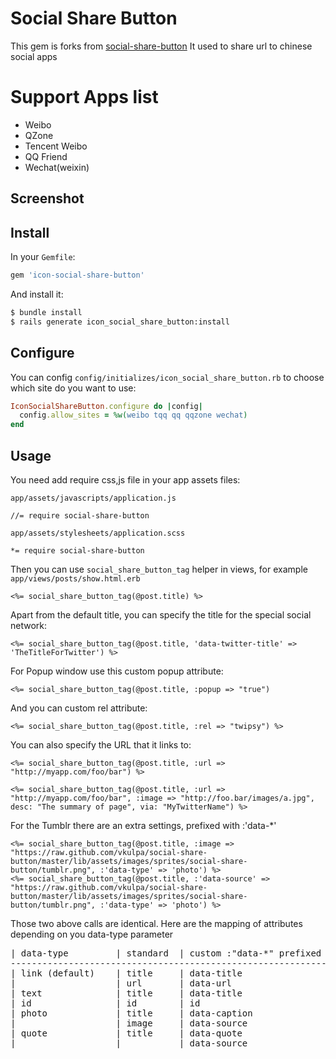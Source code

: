 # Social Share Button

This gem is forks from [social-share-button]()
It used to share url to chinese social apps

# Support Apps list

* Weibo
* QZone
* Tencent Weibo
* QQ Friend
* Wechat(weixin)
## Screenshot

## Install

In your `Gemfile`:

```ruby
gem 'icon-social-share-button'
```

And install it:

```bash
$ bundle install
$ rails generate icon_social_share_button:install
```

## Configure

You can config `config/initializes/icon_social_share_button.rb` to choose which site do you want to use:

```ruby
IconSocialShareButton.configure do |config|
  config.allow_sites = %w(weibo tqq qq qqzone wechat)
end
```

## Usage

You need add require css,js file in your app assets files:

`app/assets/javascripts/application.js`

```
//= require social-share-button
```

`app/assets/stylesheets/application.scss`

```
*= require social-share-button
```

Then you can use `social_share_button_tag` helper in views, for example `app/views/posts/show.html.erb`

```erb
<%= social_share_button_tag(@post.title) %>
```

Apart from the default title, you can specify the title for the special social network:

```erb
<%= social_share_button_tag(@post.title, 'data-twitter-title' => 'TheTitleForTwitter') %>
```

For Popup window use this custom popup attribute:

```erb
<%= social_share_button_tag(@post.title, :popup => "true")
```

And you can custom rel attribute:

```erb
<%= social_share_button_tag(@post.title, :rel => "twipsy") %>
```

You can also specify the URL that it links to:

```erb
<%= social_share_button_tag(@post.title, :url => "http://myapp.com/foo/bar") %>
```

```erb
<%= social_share_button_tag(@post.title, :url => "http://myapp.com/foo/bar", :image => "http://foo.bar/images/a.jpg", desc: "The summary of page", via: "MyTwitterName") %>
```

For the Tumblr there are an extra settings, prefixed with :'data-*'
```erb
<%= social_share_button_tag(@post.title, :image => "https://raw.github.com/vkulpa/social-share-button/master/lib/assets/images/sprites/social-share-button/tumblr.png", :'data-type' => 'photo') %>
<%= social_share_button_tag(@post.title, :'data-source' => "https://raw.github.com/vkulpa/social-share-button/master/lib/assets/images/sprites/social-share-button/tumblr.png", :'data-type' => 'photo') %>
```
Those two above calls are identical.
Here are the mapping of attributes depending on you data-type parameter

<pre>
| data-type         | standard  | custom :"data-*" prefixed  |
--------------------------------------------------------------
| link (default)    | title     | data-title                 |
|                   | url       | data-url                   |
| text              | title     | data-title                 |
| id                | id        | id                         |
| photo             | title     | data-caption               |
|                   | image     | data-source                |
| quote             | title     | data-quote                 |
|                   |           | data-source                |
</pre>
